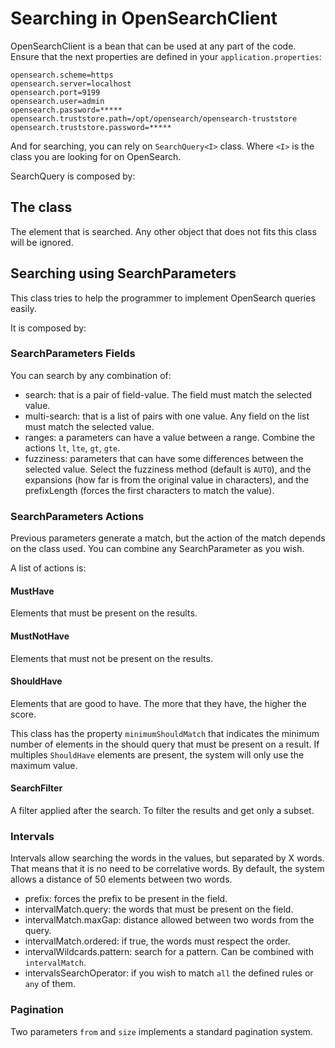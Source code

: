 # Searching in OpenSearchClient

OpenSearchClient is a bean that can be used at any part of the code.
Ensure that the next properties are defined in your `application.properties`:

```
opensearch.scheme=https
opensearch.server=localhost
opensearch.port=9199
opensearch.user=admin
opensearch.password=*****
opensearch.truststore.path=/opt/opensearch/opensearch-truststore
opensearch.truststore.password=*****
```

And for searching, you can rely on `SearchQuery<I>` class. Where `<I>` is the class you are looking for on OpenSearch.

SearchQuery is composed by:

## The class

The element that is searched. Any other object that does not fits this class will be ignored.

## Searching using SearchParameters

This class tries to help the programmer to implement OpenSearch queries easily.

It is composed by:

### SearchParameters Fields

You can search by any combination of:

- search: that is a pair of field-value. The field must match the selected value.
- multi-search: that is a list of pairs with one value. Any field on the list must match the selected value.
- ranges: a parameters can have a value between a range. Combine the actions `lt`, `lte`, `gt`, `gte`.
- fuzziness: parameters that can have some differences between the selected value. Select the fuzziness method (default
  is `AUTO`), and the expansions (how far is from the original value in characters), and the prefixLength (forces the
  first characters to match the value).

### SearchParameters Actions

Previous parameters generate a match, but the action of the match depends on the class used.
You can combine any SearchParameter as you wish.

A list of actions is:

#### MustHave

Elements that must be present on the results.

#### MustNotHave

Elements that must not be present on the results.

#### ShouldHave

Elements that are good to have. The more that they have, the higher the score.

This class has the property `minimumShouldMatch` that indicates the minimum number of elements in the should query that
must be present on a result.
If multiples `ShouldHave` elements are present, the system will only use the maximum value.

#### SearchFilter

A filter applied after the search. To filter the results and get only a subset.

### Intervals

Intervals allow searching the words in the values, but separated by X words.
That means that it is no need to be correlative words.
By default, the system allows a distance of 50 elements between two words.

- prefix: forces the prefix to be present in the field.
- intervalMatch.query: the words that must be present on the field.
- intervalMatch.maxGap: distance allowed between two words from the query.
- intervalMatch.ordered: if true, the words must respect the order.
- intervalWildcards.pattern: search for a pattern. Can be combined with `intervalMatch`.
- intervalsSearchOperator: if you wish to match `all` the defined rules or `any` of them.

### Pagination

Two parameters `from` and `size` implements a standard pagination system.